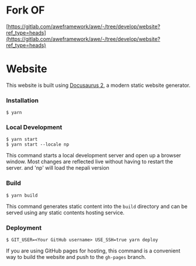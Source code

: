 # Fork OF
[https://gitlab.com/aweframework/awe/-/tree/develop/website?ref_type=heads](https://gitlab.com/aweframework/awe/-/tree/develop/website?ref_type=heads)

# Website

This website is built using [Docusaurus 2](https://v2.docusaurus.io/), a modern static website generator.

### Installation

```
$ yarn
```

### Local Development

```
$ yarn start
$ yarn start --locale np 
```

This command starts a local development server and open up a browser window. Most changes are reflected live without having to restart the server. and 'np' will load the nepali version 

### Build

```
$ yarn build
```

This command generates static content into the `build` directory and can be served using any static contents hosting service.

### Deployment

```
$ GIT_USER=<Your GitHub username> USE_SSH=true yarn deploy
```

If you are using GitHub pages for hosting, this command is a convenient way to build the website and push to the `gh-pages` branch.
